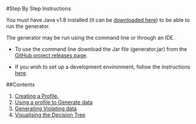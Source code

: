#Step By Step Instructions

You must have Java v1.8 installed (it can be [downloaded here](https://www.java.com/en/download/manual.jsp)) to be able 
to run the generator. 

The generator may be run using the command line or through an IDE. 
 * To use the command line download the Jar file (generator.jar) from the [GitHub project releases page](https://github.com/ScottLogic/data-engineering-generator/releases/).

 * If you wish to set up a development environment, follow the instructions [here](../../generator/docs/GeneratorSetup.md).


##Contents

1. [ Creating a Profile. ](CreatingAProfile.md)
2. [Using a profile to Generate data](GeneratingData.md)
3. [Generating Violating data](GenerateTestCases.md)
4. [Visualising the Decision Tree](Visualise.md)